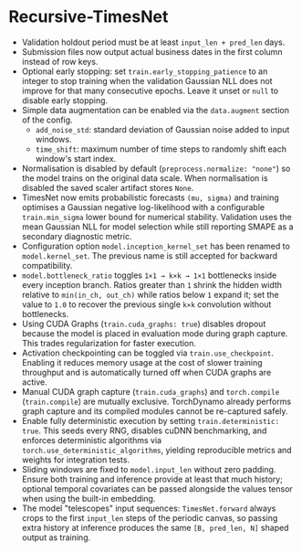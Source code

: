 # Recursive-TimesNet

- Validation holdout period must be at least `input_len + pred_len` days.
- Submission files now output actual business dates in the first column instead of row keys.
- Optional early stopping: set `train.early_stopping_patience` to an integer to stop training
  when the validation Gaussian NLL does not improve for that many consecutive epochs. Leave it unset or
  `null` to disable early stopping.
- Simple data augmentation can be enabled via the `data.augment` section of the config.
  - `add_noise_std`: standard deviation of Gaussian noise added to input windows.
  - `time_shift`: maximum number of time steps to randomly shift each window's start index.
- Normalisation is disabled by default (`preprocess.normalize: "none"`) so the model trains on
  the original data scale. When normalisation is disabled the saved scaler artifact stores `None`.
- TimesNet now emits probabilistic forecasts `(mu, sigma)` and training optimises a Gaussian
  negative log-likelihood with a configurable `train.min_sigma` lower bound for numerical
  stability. Validation uses the mean Gaussian NLL for model selection while still reporting
  SMAPE as a secondary diagnostic metric.
- Configuration option `model.inception_kernel_set` has been renamed to `model.kernel_set`. The previous name is still accepted for backward compatibility.
- `model.bottleneck_ratio` toggles ``1×1 → k×k → 1×1`` bottlenecks inside every inception branch.
  Ratios greater than ``1`` shrink the hidden width relative to ``min(in_ch, out_ch)`` while ratios
  below ``1`` expand it; set the value to ``1.0`` to recover the previous single ``k×k`` convolution
  without bottlenecks.
- Using CUDA Graphs (`train.cuda_graphs: true`) disables dropout because the model is placed in evaluation mode during graph capture. This trades regularization for faster execution.
- Activation checkpointing can be toggled via `train.use_checkpoint`. Enabling it reduces memory usage at the cost of slower training throughput and is automatically turned off when CUDA graphs are active.
- Manual CUDA graph capture (`train.cuda_graphs`) and `torch.compile` (`train.compile`) are mutually exclusive. TorchDynamo already performs graph capture and its compiled modules cannot be re-captured safely.
- Enable fully deterministic execution by setting `train.deterministic: true`. This seeds every RNG, disables cuDNN benchmarking, and enforces deterministic algorithms via `torch.use_deterministic_algorithms`, yielding reproducible metrics and weights for integration tests.
- Sliding windows are fixed to `model.input_len` without zero padding. Ensure both training and inference provide at least that much history; optional temporal covariates can be passed alongside the values tensor when using the built-in embedding.
- The model "telescopes" input sequences: `TimesNet.forward` always crops to the first `input_len` steps of the periodic canvas, so passing extra history at inference produces the same `[B, pred_len, N]` shaped output as training.
